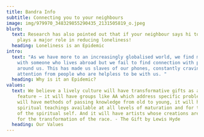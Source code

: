 ```yaml
---
title: Bandra Info
subtitle: Connecting you to your neighbours
image: img/979970_348329855290435_2131505819_o.jpeg
blurb:
  text: Research has also pointed out that if your neighbour says hi to you it
    plays a major role in reducing loneliness!
  heading: Loneliness is an Epidemic
intro:
  text: "As we have more to an increasingly globalised world, we find more common
    with someone who lives abroad but we fail to find connection with people
    around us. This has made us slaves of our phones, constantly craving for
    attention from people who are helpless to be with us. "
  heading: Why is it an Epidemic?
values:
  text: We believe a lively culture will have transformative gifts as a general
    feature – it will have groups like AA which address specific problems, it
    will have methods of passing knowledge from old to young, it will have
    spiritual teachings available at all levels of maturation and for the birth
    of the spiritual self. And it will have artists whose creations are gifts
    for the transformation of the race. - The Gift by Lewis Hyde
  heading: Our Values
---
```

